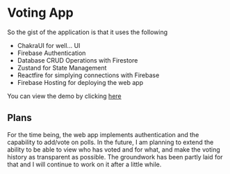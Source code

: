 # Voting App

So the gist of the application is that it uses the following
- ChakraUI for well... UI
- Firebase Authentication
- Database CRUD Operations with Firestore
- Zustand for State Management
- Reactfire for simplying connections with Firebase
- Firebase Hosting for deploying the web app

You can view the demo by clicking [here](https://poll-app-ab304.web.app/)

## Plans

For the time being, the web app implements authentication and the capability to add/vote on polls. In the future, I am planning to extend the ability to be able to view who has voted and for what, and make the voting history as transparent as possible. The groundwork has been partly laid for that and I will continue to work on it after a little while.